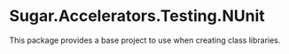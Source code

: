 # Sugar.Accelerators.Testing.NUnit

This package provides a base project to use when creating class libraries.
